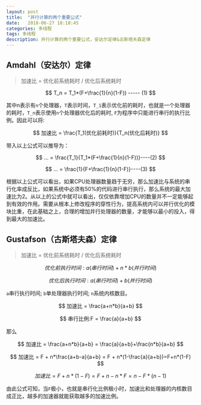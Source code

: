 ```yaml
---
layout: post
title:  "并行计算的两个重要公式"
date:   2018-06-27 18:18:45
categories: 多线程
tags: 多线程
description: 并行计算的两个重要公式，安达尔定律&古斯塔夫森定律
---
```


## Amdahl（安达尔）定律
> 加速比 = 优化前系统耗时 / 优化后系统耗时


$$
T_n = T_1*(F+\frac{1}{n}(1-F))      -----         (1)
$$

其中n表示有`n`个处理器，`T`表示时间，`T_1`表示优化前的耗时，也就是一个处理器的耗时，`T_n`表示使用`n`个处理器优化后的耗时, `F`为程序中只能进行串行的执行比例。因此可以将:

$$
  加速比 = \frac{T_1(优化前耗时)}{T_n(优化后耗时)}
$$

带入以上公式可以推导为：

$$
... = \frac{T_1}{T_1*(F+\frac{1}{n}(1-F))}----(2)
$$

$$
... = \frac{1}{F+\frac{1}{n}(1-F)}----(3)
$$

根据以上公式可以看出，如果CPU处理器数量趋于无穷，那么加速比与系统的串行化率成反比，如果系统中必须有50%的代码进行串行执行，那么系统的最大加速比为2。从以上的公式中就可以看出，仅仅依靠增加CPU的数量并不一定能够起到有效的作用。需要从根本上修改程序的穿性行为，提高系统内可以并行优化的模块比重，在此基础之上，合理的增加并行处理器的数量，才能够以最小的投入，得到最大的加速比。

## Gustafson（古斯塔夫森）定律
> 加速比 = 优化前系统耗时 / 优化后系统耗时

$$
优化前执行时间:a(串行时间)+n*b(并行时间)
$$

$$
优化后执行时间:a(串行时间)+b(并行时间)
$$

`a`串行执行时间; `b`单处理器执行时间; `n`系统内核数目。

$$
加速比 = \frac{a+n*b}{a+b}
$$

$$
串行比例:F = \frac{a}{a+b}
$$

那么

$$
加速比 = \frac{a+n*b}{a+b} = \frac{a}{a+b}+\frac{n*b}{a+b}
$$

$$
加速比 = F + n*\frac{a+b-a}{a+b} = F + n*(1-\frac{a}{a+b})=F+n*(1-F)
$$

$$
加速比 = F+n*(1-F) = F + n - n*F = n - F*(n-1)
$$

由此公式可知，当`F`极小，也就是串行化比例极小时，加速比和处理器的内核数目成正比，越多的加速器就能获取越多的加速比例。

